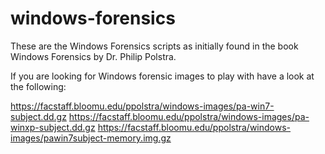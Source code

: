 # windows-forensics
These are the Windows Forensics scripts as initially found in the book Windows Forensics by Dr. Philip Polstra.

If you are looking for Windows forensic images to play with have a look at the following:

https://facstaff.bloomu.edu/ppolstra/windows-images/pa-win7-subject.dd.gz
https://facstaff.bloomu.edu/ppolstra/windows-images/pa-winxp-subject.dd.gz
https://facstaff.bloomu.edu/ppolstra/windows-images/pawin7subject-memory.img.gz
